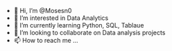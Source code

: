 - 👋 Hi, I’m @Mosesn0
- 👀 I’m interested in Data Analytics
- 🌱 I’m currently learning Python, SQL, Tablaue
- 💞️ I’m looking to collaborate on Data analysis projects
- 📫 How to reach me ...

<!---
Mosesn0/Mosesn0 is a ✨ special ✨ repository because its `README.md` (this file) appears on your GitHub profile.
You can click the Preview link to take a look at your changes.
--->
